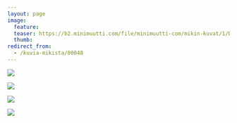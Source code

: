 ```yaml
---
layout: page
image:
  feature:
  teaser: https://b2.minimuutti.com/file/minimuutti-com/mikin-kuvat/1/DSC27282-245px.jpg
  thumb:
redirect_from:
  - /kuvia-mikista/00048
---
```


![](https://b2.minimuutti.com/file/minimuutti-com/mikin-kuvat/1/DSC27233-800px.jpg)

![](https://b2.minimuutti.com/file/minimuutti-com/mikin-kuvat/1/DSC27270-800px.jpg)

![](https://b2.minimuutti.com/file/minimuutti-com/mikin-kuvat/1/DSC27282-800px.jpg)

![](https://b2.minimuutti.com/file/minimuutti-com/mikin-kuvat/1/DSC30983-800px.jpg)
